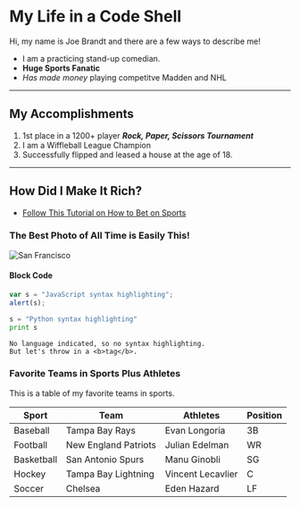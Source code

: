# My Life in a Code Shell


Hi, my name is Joe Brandt and there are a few ways to describe me!
* I am a practicing stand-up comedian.
* **Huge Sports Fanatic**
* _Has made money_ playing competitve Madden and NHL 

***

## My Accomplishments
 1. 1st place in a 1200+ player **_Rock, Paper, Scissors Tournament_**
 2. I am a Wiffleball League Champion
 3. Successfully flipped and leased a house at the age of 18.
 
 ---


## How Did I Make It Rich?

  - [Follow This Tutorial on How to Bet on Sports](https://www.youtube.com/watch?v=zg1jaVGYiHs&vl=en)

### The Best Photo of All Time is Easily This!

![San Francisco](https://f.dale.onl/mu/all/photos/SanFrancisco.jpg)



#### Block Code

```javascript
var s = "JavaScript syntax highlighting";
alert(s);
```
 
```python
s = "Python syntax highlighting"
print s
```
 
```
No language indicated, so no syntax highlighting. 
But let's throw in a <b>tag</b>.
```

### Favorite Teams in Sports Plus Athletes

This is a table of my favorite teams in sports.

| Sport | Team | Athletes | Position |
| ------ | ------ | ------ | ------ |
| Baseball | Tampa Bay Rays | Evan Longoria | 3B |
| Football | New England Patriots | Julian Edelman | WR |
| Basketball | San Antonio Spurs | Manu Ginobli | SG |
| Hockey | Tampa Bay Lightning | Vincent Lecavlier | C |
| Soccer | Chelsea | Eden Hazard | LF | 
